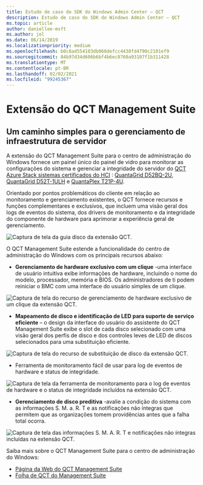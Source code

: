 ```yaml
---
title: Estudo de caso do SDK do Windows Admin Center – QCT
description: Estudo de caso do SDK do Windows Admin Center – QCT
ms.topic: article
author: daniellee-msft
ms.author: jol
ms.date: 06/14/2019
ms.localizationpriority: medium
ms.openlocfilehash: b0c8ad554103db068defcc4438fd4790c2101ef9
ms.sourcegitcommit: 84b97d34d606b6bf4b6ec8760a93107f1b311428
ms.translationtype: MT
ms.contentlocale: pt-BR
ms.lasthandoff: 02/02/2021
ms.locfileid: "99245367"
---
```

# <a name="qct-management-suite-extension"></a>Extensão do QCT Management Suite

## <a name="a-simple-path-to-server-infrastructure-management"></a>Um caminho simples para o gerenciamento de infraestrutura de servidor

A extensão do QCT Management Suite para o centro de administração do Windows fornece um painel único do painel de vidro para monitorar as configurações do sistema e gerenciar a integridade do servidor do [QCT Azure Stack sistemas certificados do HCI](https://go.qct.io/solutions/enterprise-private-cloud/qxstack-windows-server-cloud-ready-appliances/windows-server-software-defined-solution-wssd/) : [QuantaGrid D52BQ-2U](https://www.qct.io/product/index/Server/rackmount-server/2U-Rackmount-Server/QuantaGrid-D52BQ-2U), [QuantaGrid D52T-1ULH](https://www.qct.io/product/index/Storage/Storage-Server/1U-Storage-Server/QuantaGrid-D52T-1ULH) e [QuantaPlex T21P-4U](https://www.qct.io/product/index/Storage/Storage-Server/4U-Storage-Server/QuantaPlex-T21P-4U).

Orientado por pontos problemáticos do cliente em relação ao monitoramento e gerenciamento existentes, o QCT fornece recursos e funções complementares e exclusivos, que incluem uma visão geral dos logs de eventos do sistema, dos drivers de monitoramento e da integridade do componente de hardware para aprimorar a experiência geral de gerenciamento.

![Captura de tela da guia disco da extensão QCT.](../../media/extend-case-study-qct/D52T_DarkMode_Disk-Detail-General.PNG)

O QCT Management Suite estende a funcionalidade do centro de administração do Windows com os principais recursos abaixo:
- **Gerenciamento de hardware exclusivo com um clique** -uma interface de usuário intuitiva exibe informações de hardware, incluindo o nome do modelo, processador, memória e BIOS. Os administradores de ti podem reiniciar o BMC com uma interface do usuário simples de um clique.

![Captura de tela do recurso de gerenciamento de hardware exclusivo de um clique da extensão QCT.](../../media/extend-case-study-qct/D52T_Overview.PNG)

- **Mapeamento de disco e identificação de LED para suporte de serviço eficiente** – o design da interface do usuário do assistente do QCT Management Suite exibe o slot de cada disco selecionado com uma visão geral dos perfis de disco e dos controles leves de LED de discos selecionados para uma substituição eficiente.

![Captura de tela do recurso de substituição de disco da extensão QCT.](../../media/extend-case-study-qct/T21P_disk_mapping.png)

- Ferramenta de monitoramento fácil de usar para log de eventos de hardware e status de integridade.

![Captura de tela da ferramenta de monitoramento para o log de eventos de hardware e o status de integridade incluídos na extensão QCT.](../../media/extend-case-study-qct/D52T_event_log.PNG)

- **Gerenciamento de disco preditiva** -avalie a condição do sistema com as informações S. M. a. R. T e as notificações não íntegras que permitem que as organizações tomem providências antes que a falha total ocorra.

![Captura de tela das informações S. M. A. R. T e notificações não íntegras incluídas na extensão QCT.](../../media/extend-case-study-qct/T21P_SMART.PNG)

Saiba mais sobre o QCT Management Suite para o centro de administração do Windows:
- [Página da Web do QCT Management Suite](https://go.qct.io/solutions/enterprise-private-cloud/qxstack-windows-server-cloud-ready-appliances/)
- [Folha de QCT do Management Suite](https://go.qct.io/wp-content/uploads/2019/04/WAC-data-sheet_v04222019.pdf)